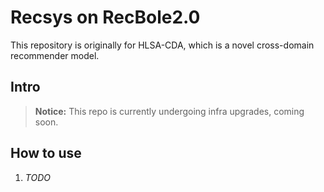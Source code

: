 # Recsys on RecBole2.0
This repository is originally for HLSA-CDA, which is a novel cross-domain recommender model.

## Intro
> **Notice:** This repo is currently undergoing infra upgrades, coming soon.

## How to use
1. *TODO*
